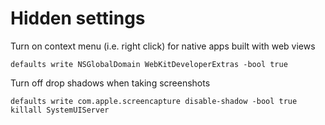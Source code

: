 # Hidden settings

Turn on context menu (i.e. right click) for native apps built with web views
```
defaults write NSGlobalDomain WebKitDeveloperExtras -bool true
```

Turn off drop shadows when taking screenshots
```
defaults write com.apple.screencapture disable-shadow -bool true
killall SystemUIServer
```

